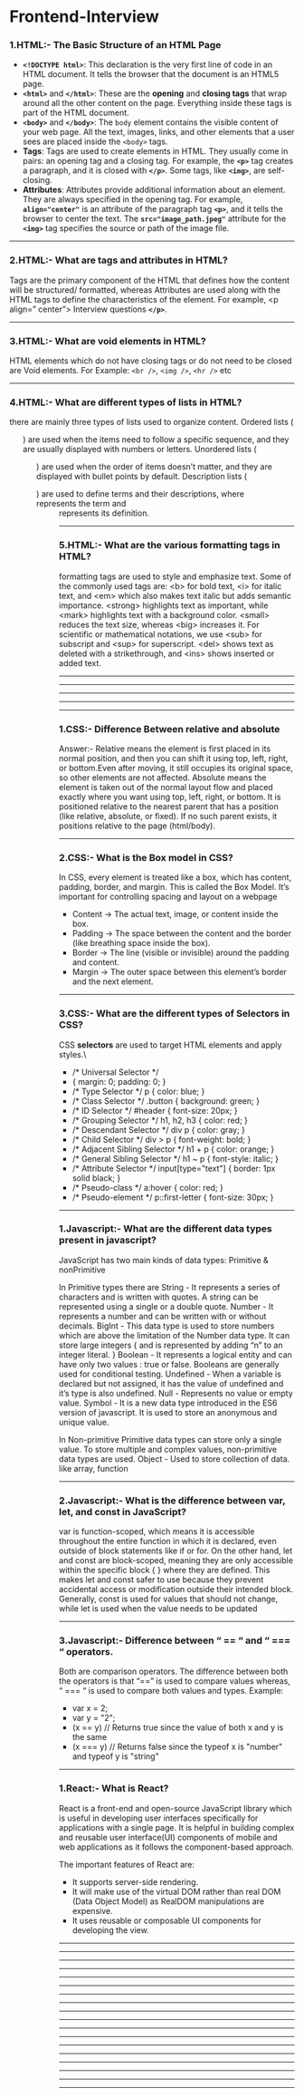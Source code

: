 # Frontend-Interview

###   1.HTML:- The Basic Structure of an HTML Page
* **`<!DOCTYPE html>`**: This declaration is the very first line of code in an HTML document. It tells the browser that the document is an HTML5 page.
* **`<html>`** and **`</html>`**: These are the **opening** and **closing tags** that wrap around all the other content on the page. Everything inside these tags is part of the HTML document.
* **`<body>`** and **`</body>`**: The `body` element contains the visible content of your web page. All the text, images, links, and other elements that a user sees are placed inside the `<body>` tags.
* **Tags**: Tags are used to create elements in HTML. They usually come in pairs: an opening tag and a closing tag. For example, the **`<p>`** tag creates a paragraph, and it is closed with **`</p>`**. Some tags, like **`<img>`**, are self-closing.
* **Attributes**: Attributes provide additional information about an element. They are always specified in the opening tag. For example, **`align="center"`** is an attribute of the paragraph tag **`<p>`**, and it tells the browser to center the text. The **`src="image_path.jpeg"`** attribute for the **`<img>`** tag specifies the source or path of the image file.
***

###   2.HTML:- What are tags and attributes in HTML?
Tags are the primary component of the HTML that defines how the content will be structured/ formatted, whereas Attributes are used along with the HTML tags to define the characteristics of the element. For example, <p align=” center”> Interview questions **`</p>`**.
***

###  3.HTML:- What are void elements in HTML?
HTML elements which do not have closing tags or do not need to be closed are Void elements. For Example: `<br />`, `<img />`, `<hr />` etc
***

### 4.HTML:- What are different types of lists in HTML?
there are mainly three types of lists used to organize content. Ordered lists (<ol>) are used when the items need to follow a specific sequence, and they are usually displayed with numbers or letters. Unordered lists (<ul>) are used when the order of items doesn’t matter, and they are displayed with bullet points by default. Description lists (<dl>) are used to define terms and their descriptions, where <dt> represents the term and <dd> represents its definition.
***

### 5.HTML:- What are the various formatting tags in HTML?
formatting tags are used to style and emphasize text. Some of the commonly used tags are:
&lt;b&gt; for bold text, &lt;i&gt; for italic text, and &lt;em&gt; which also makes text italic but adds semantic importance.
&lt;strong&gt; highlights text as important, while &lt;mark&gt; highlights text with a background color.
&lt;small&gt; reduces the text size, whereas &lt;big&gt; increases it.
For scientific or mathematical notations, we use &lt;sub&gt; for subscript and &lt;sup&gt; for superscript.
&lt;del&gt; shows text as deleted with a strikethrough, and &lt;ins&gt; shows inserted or added text.
***



***

***



***

***



###   1.CSS:- Difference Between relative and absolute
Answer:- Relative means the element is first placed in its normal position, and then you can shift it using top, left, right, or bottom.Even after moving, it still occupies its original space, so other elements are not affected.
Absolute means the element is taken out of the normal layout flow and placed exactly where you want using top, left, right, or bottom. It is positioned relative to the nearest parent that has a position (like relative, absolute, or fixed). If no such parent exists, it positions relative to the page (html/body).
***

###   2.CSS:- What is the Box model in CSS?
In CSS, every element is treated like a box, which has content, padding, border, and margin. This is called the Box Model. It’s important for controlling spacing and layout on a webpage
* Content → The actual text, image, or content inside the box.
* Padding → The space between the content and the border (like breathing space inside the box).
* Border → The line (visible or invisible) around the padding and content.
* Margin → The outer space between this element’s border and the next element.
* ***


###   3.CSS:- What are the different types of Selectors in CSS?
CSS **selectors** are used to target HTML elements and apply styles.\

* /* Universal Selector */
* {
  margin: 0;
  padding: 0;
}
* /* Type Selector */
p {
  color: blue;
}
* /* Class Selector */
.button {
  background: green;
}
* /* ID Selector */
#header {
  font-size: 20px;
}
* /* Grouping Selector */
h1, h2, h3 {
  color: red;
}
* /* Descendant Selector */
div p {
  color: gray;
}
* /* Child Selector */
div > p {
  font-weight: bold;
}
* /* Adjacent Sibling Selector */
h1 + p {
  color: orange;
}
* /* General Sibling Selector */
h1 ~ p {
  font-style: italic;
}
* /* Attribute Selector */
input[type="text"] {
  border: 1px solid black;
}
* /* Pseudo-class */
a:hover {
  color: red;
}
*  /* Pseudo-element */
p::first-letter {
  font-size: 30px;
}
***

###   1.Javascript:- What are the different data types present in javascript?
JavaScript has two main kinds of data types: Primitive & nonPrimitive

In Primitive types there are
String - It represents a series of characters and is written with quotes. A string can be represented using a single or a double quote.
Number - It represents a number and can be written with or without decimals.
BigInt - This data type is used to store numbers which are above the limitation of the Number data type. It can store large integers { and is represented by adding “n” to an integer literal. }
Boolean - It represents a logical entity and can have only two values : true or false. Booleans are generally used for conditional testing.
Undefined - When a variable is declared but not assigned, it has the value of undefined and it’s type is also undefined.
Null - Represents no value or empty value.
Symbol - It is a new data type introduced in the ES6 version of javascript. It is used to store an anonymous and unique value.

In Non-primitive 
Primitive data types can store only a single value. To store multiple and complex values, non-primitive data types are used.
Object - Used to store collection of data.  like array, function
***

###  2.Javascript:- What is the difference between var, let, and const in JavaScript?
var is function-scoped, which means it is accessible throughout the entire function in which it is declared, even outside of block statements like if or for. On the other hand, let and const are block-scoped, meaning they are only accessible within the specific block { } where they are defined. This makes let and const safer to use because they prevent accidental access or modification outside their intended block. Generally, const is used for values that should not change, while let is used when the value needs to be updated
***

###  3.Javascript:- Difference between “ == “ and “ === “ operators.
Both are comparison operators. The difference between both the operators is that “==” is used to compare values whereas, “ === “ is used to compare both values and types.
Example:
* var x = 2;
* var y = "2";
* (x == y)  // Returns true since the value of both x and y is the same
* (x === y) // Returns false since the typeof x is "number" and typeof y is "string"
***


###  1.React:- What is React?
React is a front-end and open-source JavaScript library which is useful in developing user interfaces specifically for applications with a single page. It is helpful in building complex and reusable user interface(UI) components of mobile and web applications as it follows the component-based approach.

The important features of React are:

* It supports server-side rendering.
* It will make use of the virtual DOM rather than real DOM (Data Object Model) as RealDOM manipulations are expensive.
* It uses reusable or composable UI components for developing the view.




***



***

***



***

***



***

***



***

***



***

***



***

***



***

***



***

***

***
